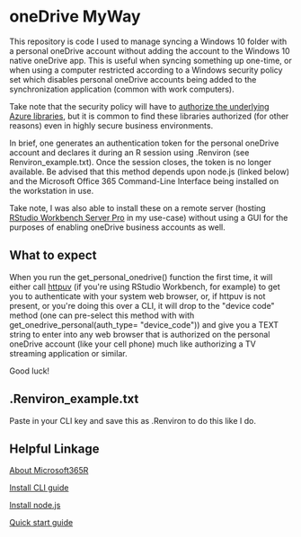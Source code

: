 # oneDrive MyWay

This repository is code I used to manage syncing a Windows 10 folder with a personal oneDrive account without adding the account to the Windows 10 native oneDrive app.  This is useful when syncing something up one-time, or when using a computer restricted according to a Windows security policy set which disables personal oneDrive accounts being added to the synchronization application (common with work computers).

Take note that the security policy will have to [authorize the underlying Azure libraries](https://github.com/Azure/Microsoft365R/blob/master/inst/app_registration.md), but it is common to find these libraries authorized (for other reasons) even in highly secure business environments.

In brief, one generates an authentication token for the personal oneDrive account and declares it during an R session using .Renviron (see Renviron_example.txt).  Once the session closes, the token is no longer available.  Be advised that this method depends upon node.js (linked below) and the Microsoft Office 365 Command-Line Interface being installed on the workstation in use.  

Take note, I was also able to install these on a remote server (hosting [RStudio Workbench Server Pro](https://www.rstudio.com/products/rstudio/#rstudio-server) in my use-case) without using a GUI for the purposes of enabling oneDrive business accounts as well.

## What to expect

When you run the get_personal_onedrive() function the first time, it will either call [httpuv](https://github.com/rstudio/httpuv) (if you're using RStudio Workbench, for example) to get you to authenticate with your system web browser, or, if httpuv is not present, or you're doing this over a CLI, it will drop to the "device code" method (one can pre-select this method with with get_onedrive_personal(auth_type= "device_code")) and give you a TEXT string to enter into any web browser that is authorized on the personal oneDrive account (like your cell phone) much like authorizing a TV streaming application or similar.

Good luck!

## .Renviron_example.txt

Paste in your CLI key and save this as .Renviron to do this like I do.

## Helpful Linkage

[About Microsoft365R](https://blog.revolutionanalytics.com/2021/02/microsoft365r.html)

[Install CLI guide](https://pnp.github.io/cli-microsoft365/user-guide/installing-cli/)

[Install node.js](https://nodejs.org/en/)

[Quick start guide](https://devblogs.microsoft.com/microsoft365dev/getting-started-office365-cli-powershell/)

